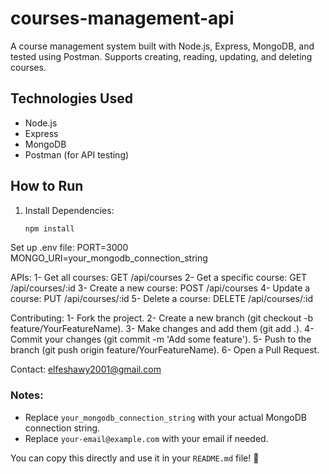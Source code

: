 # courses-management-api

A course management system built with Node.js, Express, MongoDB, and tested using Postman. Supports creating, reading, updating, and deleting courses.

## Technologies Used
- Node.js
- Express
- MongoDB
- Postman (for API testing)

## How to Run
1. Install Dependencies:
   ```bash
   npm install

Set up .env file:
  PORT=3000
  MONGO_URI=your_mongodb_connection_string

APIs:
1- Get all courses: GET /api/courses
2- Get a specific course: GET /api/courses/:id
3- Create a new course: POST /api/courses
4- Update a course: PUT /api/courses/:id
5- Delete a course: DELETE /api/courses/:id

Contributing:
1- Fork the project.
2- Create a new branch (git checkout -b feature/YourFeatureName).
3- Make changes and add them (git add .).
4- Commit your changes (git commit -m 'Add some feature').
5- Push to the branch (git push origin feature/YourFeatureName).
6- Open a Pull Request.

Contact:
elfeshawy2001@gmail.com


### Notes:
- Replace `your_mongodb_connection_string` with your actual MongoDB connection string.
- Replace `your-email@example.com` with your email if needed.

You can copy this directly and use it in your `README.md` file! 🚀
